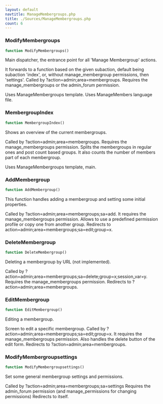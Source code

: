 ```yaml
---
layout: default
navtitle: ManageMembergroups.php
title: ./Sources/ManageMembergroups.php
count: 6
---
```


### ModifyMembergroups

```php
function ModifyMembergroups()
```
Main dispatcher, the entrance point for all 'Manage Membergroup' actions.

It forwards to a function based on the given subaction, default being subaction 'index', or, without manage_membergroup
permissions, then 'settings'.
Called by ?action=admin;area=membergroups.
Requires the manage_membergroups or the admin_forum permission.

Uses ManageMembergroups template.
Uses ManageMembers language file.

### MembergroupIndex

```php
function MembergroupIndex()
```
Shows an overview of the current membergroups.

Called by ?action=admin;area=membergroups.
Requires the manage_membergroups permission.
Splits the membergroups in regular ones and post count based groups.
It also counts the number of members part of each membergroup.

Uses ManageMembergroups template, main.

### AddMembergroup

```php
function AddMembergroup()
```
This function handles adding a membergroup and setting some initial properties.

Called by ?action=admin;area=membergroups;sa=add.
It requires the manage_membergroups permission.
Allows to use a predefined permission profile or copy one from another group.
Redirects to action=admin;area=membergroups;sa=edit;group=x.

### DeleteMembergroup

```php
function DeleteMembergroup()
```
Deleting a membergroup by URL (not implemented).

Called by ?action=admin;area=membergroups;sa=delete;group=x;session_var=y.
Requires the manage_membergroups permission.
Redirects to ?action=admin;area=membergroups.

### EditMembergroup

```php
function EditMembergroup()
```
Editing a membergroup.

Screen to edit a specific membergroup.
Called by ?action=admin;area=membergroups;sa=edit;group=x.
It requires the manage_membergroups permission.
Also handles the delete button of the edit form.
Redirects to ?action=admin;area=membergroups.

### ModifyMembergroupsettings

```php
function ModifyMembergroupsettings()
```
Set some general membergroup settings and permissions.

Called by ?action=admin;area=membergroups;sa=settings
Requires the admin_forum permission (and manage_permissions for changing permissions)
Redirects to itself.

